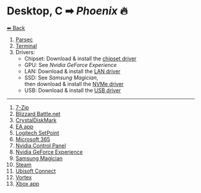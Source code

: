 # Desktop, C ➡ _Phoenix_ 🔥

[⬅ Back](./README.md)

1. [Parsec](./app-list.md#parsec)
2. [Terminal](./app-list.md#terminal)
2. Drivers:
	* Chipset: Download & install the [chipset driver](https://rog.asus.com/de/motherboards/rog-strix/rog-strix-x470-f-gaming-model/helpdesk_download)
	* GPU: See _Nvidia GeForce Experience_
	* LAN: Download & install the [LAN driver](https://rog.asus.com/de/motherboards/rog-strix/rog-strix-x470-f-gaming-model/helpdesk_download)
	* SSD: See _Samsung Magician_,<br>then download & install the [NVMe driver](https://www.samsung.com/semiconductor/minisite/ssd/product/consumer/960evo/)
	* USB: Download & install the [USB driver](https://rog.asus.com/de/motherboards/rog-strix/rog-strix-x470-f-gaming-model/helpdesk_download)
---
1. [7-Zip](./app-list.md#7-zip)
2. [Blizzard Battle.net](./app-list.md#blizzard-battlenet)
2. [CrystalDiskMark](./app-list.md#crystaldiskmark)
2. [EA app](./app-list.md#ea-app)
2. [Logitech SetPoint](./app-list.md#logitech-setpoint)
2. [Microsoft 365](./app-list.md#microsoft-365)
2. [Nvidia Control Panel](./app-list.md#nvidia-control-panel)
2. [Nvidia GeForce Experience](./app-list.md#nvidia-geforce-experience)
2. [Samsung Magician](./app-list.md#samsung-magician)
2. [Steam](./app-list.md#steam)
2. [Ubisoft Connect](./app-list.md#ubisoft-connect)
2. [Vortex](./app-list.md#vortex)
2. [Xbox app](./app-list.md#xbox-app)
